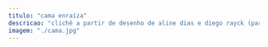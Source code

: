 ```yaml
---
titulo: "cama enraíza"
descricao: "clichê a partir de desenho de aline dias e diego rayck (para marcos martins, in memoriam)"
imagem: "./cama.jpg"
---
```

